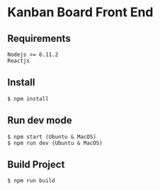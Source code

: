 # Kanban Board Front End

## Requirements

```
Nodejs >= 6.11.2
Reactjs
```

## Install

```
$ npm install
```

## Run dev mode

```
$ npm start (Ubuntu & MacOS)
$ npm run dev (Ubuntu & MacOS)
```

## Build Project

```
$ npm run build
```